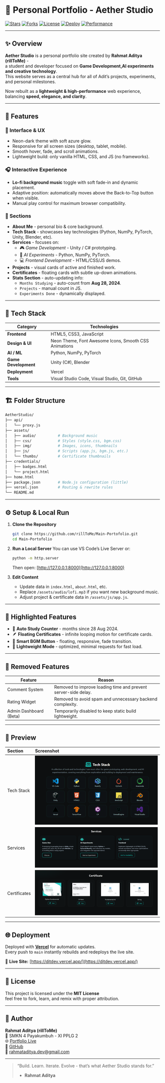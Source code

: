 # 🌌 Personal Portfolio - Aether Studio

[![Stars](https://img.shields.io/github/stars/rillToMe/Main-Portofolio?style=for-the-badge&color=2EC4B6)](https://github.com/rillToMe/Main-Portofolio/stargazers)
[![Forks](https://img.shields.io/github/forks/rillToMe/Main-Portofolio?style=for-the-badge&color=00bcd4)](https://github.com/rillToMe/Main-Portofolio/network/members)
[![License](https://img.shields.io/github/license/rillToMe/Main-Portofolio?style=for-the-badge&color=1de9b6)](./LICENSE)
[![Deploy](https://img.shields.io/badge/deploy-vercel-000000?style=for-the-badge&logo=vercel)](https://ditdev.vercel.app)
[![Performance](https://img.shields.io/badge/build-lightweight-success?style=for-the-badge&color=2EC4B6)](#)

---

## ✨ Overview

**Aether Studio** is a personal portfolio site created by **Rahmat Aditya (rillToMe)** -  
a student and developer focused on **Game Development,AI experiments and creative technology**.  
This website serves as a central hub for all of Adit’s projects, experiments, and personal milestones.

Now rebuilt as a **lightweight & high-performance** web experience, balancing **speed, elegance, and clarity**.

---

## 🧠 Features

### 🎨 Interface & UX
- Neon-dark theme with soft azure glow.  
- Responsive for all screen sizes (desktop, tablet, mobile).  
- Smooth hover, fade, and scroll animations.  
- Lightweight build: only vanilla HTML, CSS, and JS (no frameworks).

### 🎧 Interactive Experience
- **Lo-fi background music** toggle with soft fade-in and dynamic placement.  
- Adaptive position: automatically moves above the Back-to-Top button when visible.  
- Manual play control for maximum browser compatibility.

### 💼 Sections
- **About Me** - personal bio & core background.  
- **Tech Stack** - showcases key technologies (Python, NumPy, PyTorch, Unity, Blender, etc).  
- **Services** - focuses on:
  - 🎮 *Game Development* - Unity / C# prototyping.
  - 🤖 *AI Experiments* - Python, NumPy, PyTorch.
  - 💻 *Frontend Development* - HTML/CSS/JS demos.
- **Projects** - visual cards of active and finished work.  
- **Certificates** - floating cards with subtle up-down animations.  
- **Stats Section** - auto-updating info:
  - `Months Studying` - auto-count from **Aug 28, 2024**.
  - `Projects` - manual count in JS.
  - `Experiments Done` - dynamically displayed.

---

## 🧩 Tech Stack

| Category | Technologies |
|-----------|---------------|
| **Frontend** | HTML5, CSS3, JavaScript |
| **Design & UI** | Neon Theme, Font Awesome Icons, Smooth CSS Animations |
| **AI / ML** | Python, NumPy, PyTorch |
| **Game Development** | Unity (C#), Blender |
| **Deployment** | Vercel |
| **Tools** | Visual Studio Code, Visual Studio, Git, GitHub |

---

## 🏗️ Folder Structure

```bash
AetherStudio/
├── api/
│   └── proxy.js
├── assets/
│   ├── audio/          # Background music
│   ├── css/            # Styles (style.css, bgm.css)
│   ├── img/            # Images, icons, thumbnails
│   ├── js/             # Scripts (app.js, bgm.js, etc.)
│   └── thumbs/         # Certificate thumbnails
├── credentials/
│   ├── badges.html
│   └── project.html
├── home.html
├── package.json        # Node.js configuration (little)
├── vercel.json         # Routing & rewrite rules
└── README.md
```

---

## ⚙️ Setup & Local Run

1. **Clone the Repository**
   ```bash
   git clone https://github.com/rillToMe/Main-Portofolio.git
   cd Main-Portofolio
   ```

2. **Run a Local Server**
   You can use VS Code’s Live Server or:
   ```bash
   python -m http.server
   ```
   Then open: [http://127.0.0.1:8000](http://127.0.0.1:8000)

3. **Edit Content**
   - Update data in `index.html`, `about.html`, etc.  
   - Replace `/assets/audio/lofi.mp3` if you want new background music.  
   - Adjust project & certificate data in `/assets/js/app.js`.

---

## 💫 Highlighted Features
- 🧮 **Auto Study Counter** - months since 28 Aug 2024.  
- 🪶 **Floating Certificates** - infinite looping motion for certificate cards.  
- 🎵 **Smart BGM Button** - floating, responsive, fade transition.  
- 💨 **Lightweight Mode** - optimized, minimal requests for fast load.  

---

## 🧹 Removed Features
| Feature | Reason |
|----------|---------|
| Comment System | Removed to improve loading time and prevent server-side delay. |
| Rating Widget | Removed to avoid spam and unnecessary backend complexity. |
| Admin Dashboard (Beta) | Temporarily disabled to keep static build lightweight. |

---

## 📸 Preview

| Section | Screenshot |
|:--------|:-----------|
| Tech Stack | ![Tech Stack](./assets/img/preview-techstack.png) |
| Services | ![Services](./assets/img/preview-service.png) |
| Certificates | ![Certificates](./assets/img/preview-certs.png) |

---

## 🌐 Deployment
Deployed with **[Vercel](https://vercel.com)** for automatic updates.  
Every push to `main` instantly rebuilds and redeploys the live site.  

🔗 **Live Site:** [https://ditdev.vercel.app/](https://ditdev.vercel.app/)

---

## 📄 License
This project is licensed under the **MIT License**   
feel free to fork, learn, and remix with proper attribution.

---

## 👤 Author
**Rahmat Aditya (rillToMe)**  
💼 SMKN 4 Payakumbuh - XI PPLG 2  
🌐 [Portfolio Live](https://ditdev.vercel.app)  
🐙 [GitHub](https://github.com/rillToMe)  
📧 [rahmataditya.dev@gmail.com](mailto:rahmataditya.dev@gmail.com)

---

> “Build. Learn. Iterate. Evolve - that’s what Aether Studio stands for.”  
> - **Rahmat Aditya**
